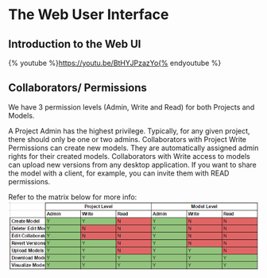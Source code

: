# The Web User Interface

## Introduction to the Web UI
{% youtube %}https://youtu.be/BtHYJPzazYo{% endyoutube %}

## Collaborators/ Permissions
We have 3 permission levels (Admin, Write and Read) for both Projects and Models.

A Project Admin has the highest privilege. Typically, for any given project, there should only be one or two admins.
Collaborators with Project Write Permissions can create new models. They are automatically assigned admin rights for their created models.
Collaborators with Write access to models can upload new versions from any desktop application.
If you want to share the model with a client, for example, you can invite them with READ permissions. 

Refer to the matrix below for more info:
![](images/DetailedDocumentation/permissionsMatrix.PNG)
